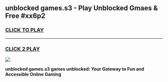 
## unblocked games.s3 - Play Unblocked Gmaes & Free #xx6p2
<h3>
<a href="https://news.freeplayer.one?title=unblocked_games.s3&ref=24F">CLICK TO PLAY</a></h3>
<hr>

<h3>
<a href="https://news.freeplayer.one?title=unblocked_games.s3&ref=24F">CLICK 2 PLAY</a>
  
</h3>

<a href="https://news.freeplayer.one?title=unblocked_games.s3&ref=24F/"><img src="https://clearcache.store/games.png"></a>


**unblocked games.s3 games unblocked: Your Gateway to Fun and Accessible Online Gaming**

